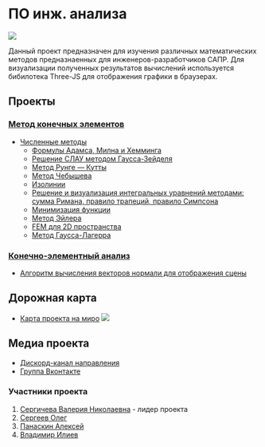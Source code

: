 # ПО инж. анализа
![](https://github.com/EngineeringSoft-Mospolytech/Mathematics-for-engineers/blob/main/logo.jpg)

Данный проект предназначен для изучения различных математических методов предназнаенных для инженеров-разработчиков САПР. Для визуализации полученных результатов вычислений используется бибилотека Three-JS для отображения графики в браузерах.
## Проекты

### [Метод конечных элементов](https://github.com/EngineeringSoft-Mospolytech/Mathematics-for-engineers/tree/main/%D0%9C%D0%B5%D1%82%D0%BE%D0%B4%20%D0%BA%D0%BE%D0%BD%D0%B5%D1%87%D0%BD%D1%8B%D1%85%20%D1%8D%D0%BB%D0%B5%D0%BC%D0%B5%D0%BD%D1%82%D0%BE%D0%B2)
- [Численные методы](https://github.com/EngineeringSoft-Mospolytech/Mathematics-for-engineers/tree/main/%D0%9C%D0%B5%D1%82%D0%BE%D0%B4%20%D0%BA%D0%BE%D0%BD%D0%B5%D1%87%D0%BD%D1%8B%D1%85%20%D1%8D%D0%BB%D0%B5%D0%BC%D0%B5%D0%BD%D1%82%D0%BE%D0%B2/%D0%A7%D0%B8%D1%81%D0%BB%D0%B5%D0%BD%D0%BD%D1%8B%D0%B5%20%D0%BC%D0%B5%D1%82%D0%BE%D0%B4%D1%8B)
  + [Формулы Адамса, Милна и Хемминга](https://github.com/EngineeringSoft-Mospolytech/Mathematics-for-engineers/tree/main/%D0%9C%D0%B5%D1%82%D0%BE%D0%B4%20%D0%BA%D0%BE%D0%BD%D0%B5%D1%87%D0%BD%D1%8B%D1%85%20%D1%8D%D0%BB%D0%B5%D0%BC%D0%B5%D0%BD%D1%82%D0%BE%D0%B2/%D0%A7%D0%B8%D1%81%D0%BB%D0%B5%D0%BD%D0%BD%D1%8B%D0%B5%20%D0%BC%D0%B5%D1%82%D0%BE%D0%B4%D1%8B/Adams%2C%20Milne.%20Hemming)
  + [Решение СЛАУ методом Гаусса-Зейделя](https://github.com/EngineeringSoft-Mospolytech/Mathematics-for-engineers/tree/main/%D0%9C%D0%B5%D1%82%D0%BE%D0%B4%20%D0%BA%D0%BE%D0%BD%D0%B5%D1%87%D0%BD%D1%8B%D1%85%20%D1%8D%D0%BB%D0%B5%D0%BC%D0%B5%D0%BD%D1%82%D0%BE%D0%B2/%D0%A7%D0%B8%D1%81%D0%BB%D0%B5%D0%BD%D0%BD%D1%8B%D0%B5%20%D0%BC%D0%B5%D1%82%D0%BE%D0%B4%D1%8B/Gauss-Seidel)
  + [Метод Рунге — Кутты](https://github.com/EngineeringSoft-Mospolytech/Mathematics-for-engineers/tree/main/%D0%9C%D0%B5%D1%82%D0%BE%D0%B4%20%D0%BA%D0%BE%D0%BD%D0%B5%D1%87%D0%BD%D1%8B%D1%85%20%D1%8D%D0%BB%D0%B5%D0%BC%D0%B5%D0%BD%D1%82%D0%BE%D0%B2/%D0%A7%D0%B8%D1%81%D0%BB%D0%B5%D0%BD%D0%BD%D1%8B%D0%B5%20%D0%BC%D0%B5%D1%82%D0%BE%D0%B4%D1%8B/MethodRungeKutaWF)
  + [Метод Чебышева](https://github.com/EngineeringSoft-Mospolytech/Mathematics-for-engineers/tree/main/%D0%9C%D0%B5%D1%82%D0%BE%D0%B4%20%D0%BA%D0%BE%D0%BD%D0%B5%D1%87%D0%BD%D1%8B%D1%85%20%D1%8D%D0%BB%D0%B5%D0%BC%D0%B5%D0%BD%D1%82%D0%BE%D0%B2/%D0%A7%D0%B8%D1%81%D0%BB%D0%B5%D0%BD%D0%BD%D1%8B%D0%B5%20%D0%BC%D0%B5%D1%82%D0%BE%D0%B4%D1%8B/Chebyshev)
  + [Изолинии](https://github.com/EngineeringSoft-Mospolytech/Mathematics-for-engineers/tree/main/%D0%9C%D0%B5%D1%82%D0%BE%D0%B4%20%D0%BA%D0%BE%D0%BD%D0%B5%D1%87%D0%BD%D1%8B%D1%85%20%D1%8D%D0%BB%D0%B5%D0%BC%D0%B5%D0%BD%D1%82%D0%BE%D0%B2/%D0%A7%D0%B8%D1%81%D0%BB%D0%B5%D0%BD%D0%BD%D1%8B%D0%B5%20%D0%BC%D0%B5%D1%82%D0%BE%D0%B4%D1%8B/Isoline)
  + [Решение и визуализация интегральных уравнений методами: сумма Римана, правило трапеций, правило Симпсона](https://github.com/EngineeringSoft-Mospolytech/Mathematics-for-engineers/tree/main/%D0%9C%D0%B5%D1%82%D0%BE%D0%B4%20%D0%BA%D0%BE%D0%BD%D0%B5%D1%87%D0%BD%D1%8B%D1%85%20%D1%8D%D0%BB%D0%B5%D0%BC%D0%B5%D0%BD%D1%82%D0%BE%D0%B2/%D0%A7%D0%B8%D1%81%D0%BB%D0%B5%D0%BD%D0%BD%D1%8B%D0%B5%20%D0%BC%D0%B5%D1%82%D0%BE%D0%B4%D1%8B/Method%20trapezoid%2C%20Simpson%2C%20Riemann)
  + [Минимизация функции](https://github.com/EngineeringSoft-Mospolytech/Mathematics-for-engineers/tree/main/%D0%9C%D0%B5%D1%82%D0%BE%D0%B4%20%D0%BA%D0%BE%D0%BD%D0%B5%D1%87%D0%BD%D1%8B%D1%85%20%D1%8D%D0%BB%D0%B5%D0%BC%D0%B5%D0%BD%D1%82%D0%BE%D0%B2/%D0%A7%D0%B8%D1%81%D0%BB%D0%B5%D0%BD%D0%BD%D1%8B%D0%B5%20%D0%BC%D0%B5%D1%82%D0%BE%D0%B4%D1%8B/Minimization)
  + [Метод Эйлера](https://github.com/EngineeringSoft-Mospolytech/Mathematics-for-engineers/tree/main/%D0%9C%D0%B5%D1%82%D0%BE%D0%B4%20%D0%BA%D0%BE%D0%BD%D0%B5%D1%87%D0%BD%D1%8B%D1%85%20%D1%8D%D0%BB%D0%B5%D0%BC%D0%B5%D0%BD%D1%82%D0%BE%D0%B2/%D0%A7%D0%B8%D1%81%D0%BB%D0%B5%D0%BD%D0%BD%D1%8B%D0%B5%20%D0%BC%D0%B5%D1%82%D0%BE%D0%B4%D1%8B/Mhetod_Eiler)
  + [FEM для 2D пространства](https://github.com/EngineeringSoft-Mospolytech/Mathematics-for-engineers/tree/main/%D0%9C%D0%B5%D1%82%D0%BE%D0%B4%20%D0%BA%D0%BE%D0%BD%D0%B5%D1%87%D0%BD%D1%8B%D1%85%20%D1%8D%D0%BB%D0%B5%D0%BC%D0%B5%D0%BD%D1%82%D0%BE%D0%B2/%D0%A7%D0%B8%D1%81%D0%BB%D0%B5%D0%BD%D0%BD%D1%8B%D0%B5%20%D0%BC%D0%B5%D1%82%D0%BE%D0%B4%D1%8B/FEM%20%D0%B4%D0%BB%D1%8F%202D%20%D0%BF%D1%80%D0%BE%D1%81%D1%82%D1%80%D0%B0%D0%BD%D1%81%D1%82%D0%B2%D0%B0)
  + [Метод Гаусса-Лагерра](https://github.com/EngineeringSoft-Mospolytech/Mathematics-for-engineers/tree/main/%D0%9C%D0%B5%D1%82%D0%BE%D0%B4%20%D0%BA%D0%BE%D0%BD%D0%B5%D1%87%D0%BD%D1%8B%D1%85%20%D1%8D%D0%BB%D0%B5%D0%BC%D0%B5%D0%BD%D1%82%D0%BE%D0%B2/%D0%A7%D0%B8%D1%81%D0%BB%D0%B5%D0%BD%D0%BD%D1%8B%D0%B5%20%D0%BC%D0%B5%D1%82%D0%BE%D0%B4%D1%8B/Gauss-Lagerr/WinFormsApp1)
### [Конечно-элементный анализ](https://github.com/EngineeringSoft-Mospolytech/Mathematics-for-engineers/tree/main/%D0%9C%D0%B5%D1%82%D0%BE%D0%B4%20%D0%BA%D0%BE%D0%BD%D0%B5%D1%87%D0%BD%D1%8B%D1%85%20%D1%8D%D0%BB%D0%B5%D0%BC%D0%B5%D0%BD%D1%82%D0%BE%D0%B2/%D0%9A%D0%BE%D0%BD%D0%B5%D1%87%D0%BD%D0%BE-%D1%8D%D0%BB%D0%B5%D0%BC%D0%B5%D0%BD%D1%82%D0%BD%D1%8B%D0%B9%20%D0%B0%D0%BD%D0%B0%D0%BB%D0%B8%D0%B7)
  + [Алгоритм вычисления векторов нормали для отображения сцены](https://github.com/EngineeringSoft-Mospolytech/Mathematics-for-engineers/tree/main/%D0%9C%D0%B5%D1%82%D0%BE%D0%B4%20%D0%BA%D0%BE%D0%BD%D0%B5%D1%87%D0%BD%D1%8B%D1%85%20%D1%8D%D0%BB%D0%B5%D0%BC%D0%B5%D0%BD%D1%82%D0%BE%D0%B2/%D0%9A%D0%BE%D0%BD%D0%B5%D1%87%D0%BD%D0%BE-%D1%8D%D0%BB%D0%B5%D0%BC%D0%B5%D0%BD%D1%82%D0%BD%D1%8B%D0%B9%20%D0%B0%D0%BD%D0%B0%D0%BB%D0%B8%D0%B7/LR033)


## Дорожная карта
- [Карта проекта на миро](https://miro.com/app/board/uXjVO_zqEr4=/?share_link_id=196995463516)
![](https://github.com/EngineeringSoft-Mospolytech/Mathematics-for-engineers/blob/main/roadmap.jpg)


## Медиа проекта
- [Дискорд-канал направления](https://discord.gg/DTGjytnXBT)
- [Группа Вконтакте](https://vk.com/club212533937)

### Участники проекта
1. [Сергичева Валерия Николаевна](https://github.com/EngineeringSoft-Mospolytech/Mathematics-for-engineers/tree/main/%D0%A3%D1%87%D0%B0%D1%81%D1%82%D0%BD%D0%B8%D0%BA%D0%B8/%D0%92.%20%D0%9D.%20%D0%A1%D0%B5%D1%80%D0%B3%D0%B8%D1%87%D0%B5%D0%B2%D0%B0) - лидер проекта
2. [Сергеев Олег](https://github.com/EngineeringSoft-Mospolytech/Mathematics-for-engineers/tree/main/%D0%A3%D1%87%D0%B0%D1%81%D1%82%D0%BD%D0%B8%D0%BA%D0%B8/%D0%9E.%20%D0%9F.%20%D0%A1%D0%B5%D1%80%D0%B3%D0%B5%D0%B5%D0%B2)
3. [Панаскин Алексей](https://github.com/EngineeringSoft-Mospolytech/Mathematics-for-engineers/tree/main/%D0%A3%D1%87%D0%B0%D1%81%D1%82%D0%BD%D0%B8%D0%BA%D0%B8/%D0%90.%20%D0%94.%20%D0%9F%D0%B0%D0%BD%D0%B0%D1%81%D0%BA%D0%B8%D0%BD)
4. [Владимир Илиев]()
